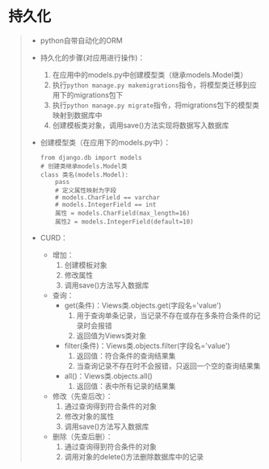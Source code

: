 # 持久化
>* python自带自动化的ORM
>
>
>* 持久化的步骤(对应用进行操作)：
>   1. 在应用中的models.py中创建模型类（继承models.Model类）
>   2. 执行```python manage.py makemigrations```指令，将模型类迁移到应用下的migrations包下
>   3. 执行```python manage.py migrate```指令，将migrations包下的模型类映射到数据库中
>   4. 创建模板类对象，调用save()方法实现将数据写入数据库
>
>
>* 创建模型类（在应用下的models.py中）：
>   ```
>   from django.db import models
>   # 创建类继承models.Model类
>   class 类名(models.Model):
>       pass
>       # 定义属性映射为字段
>       # models.CharField == varchar
>       # models.IntegerField == int
>       属性 = models.CharField(max_length=16)
>       属性2 = models.IntegerField(default=10)
>   ```
>
>
>* CURD：
>   * 增加：
>       1. 创建模板对象
>       2. 修改属性
>       3. 调用save()方法写入数据库
>   * 查询：
>       * get(条件)：Views类.objects.get(字段名='value')
>           1. 用于查询单条记录，当记录不存在或存在多条符合条件的记录时会报错
>           2. 返回值为Views类对象
>       * filter(条件)：Views类.objects.filter(字段名='value')
>           1. 返回值：符合条件的查询结果集
>           2. 当查询记录不存在时不会报错，只返回一个空的查询结果集
>       * all()：Views类.objects.all()
>           1. 返回值：表中所有记录的结果集
>   * 修改（先查后改）：
>       1. 通过查询得到符合条件的对象
>       2. 修改对象的属性
>       3. 调用save()方法写入数据库
>   * 删除（先查后删）：
>       1. 通过查询得到符合条件的对象
>       2. 调用对象的delete()方法删除数据库中的记录
>
>
